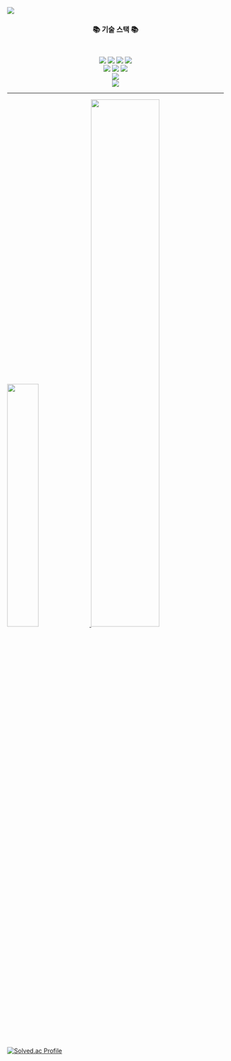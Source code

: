 <img src="https://capsule-render.vercel.app/api?type=wave&color=auto&height=300&section=header&text=Hello%20World!&fontSize=90" />

<h3 align="center"><b>📚 기술 스택 📚</b></h3>
</br>
<p align="center">
<img src="https://img.shields.io/badge/springboot-6DB33F?style=for-the-badge&logo=springboot&logoColor=white"/>
<img src="https://img.shields.io/badge/hibernate-59666C?style=for-the-badge&logo=hibernate&logoColor=white"/>
<img src="https://img.shields.io/badge/javascript-F7DF1E?style=for-the-badge&logo=javascript&logoColor=white"/>
<img src="https://img.shields.io/badge/node.js-339933?style=for-the-badge&logo=node.js&logoColor=white"/>
<br>
<img src="https://img.shields.io/badge/amazonec2-232F3E?style=for-the-badge&logo=amazonec2&logoColor=white"/>
<img src="https://img.shields.io/badge/amazons3-569A31?style=for-the-badge&logo=amazons3&logoColor=white"/>
<img src="https://img.shields.io/badge/amazonrds-527FFF?style=for-the-badge&logo=amazonrds&logoColor=white"/>
<br>
<img src="https://img.shields.io/badge/mysql-4479A1?style=for-the-badge&logo=mysql&logoColor=white"/>
<br>
<img src="https://img.shields.io/badge/git-F05032?style=for-the-badge&logo=git&logoColor=white"/>
</p>

<hr>
<a href="https://github.com/anuraghazra/github-readme-stats">
    <img src="https://github-readme-stats.vercel.app/api/top-langs/?username=raddadda&layout=donut&show_icons=true&theme=material-palenight&hide_border=true&bg_color=20232a&icon_color=58A6FF&text_color=fff&title_color=58A6FF&count_private=true&exclude_repo=Face-Transfer-Application" width=38% />
</a> 
<a href="https://github.com/anuraghazra/github-readme-stats">
  <img src="https://github-readme-stats.vercel.app/api?username=raddadda&show_icons=true&theme=material-palenight&hide_border=true&bg_color=20232a&icon_color=58A6FF&text_color=fff&title_color=58A6FF&count_private=true" width=56% />
</a>

[![Solved.ac Profile](http://mazassumnida.wtf/api/v2/generate_badge?boj=qqff0311)](https://solved.ac/qqff0311/)
